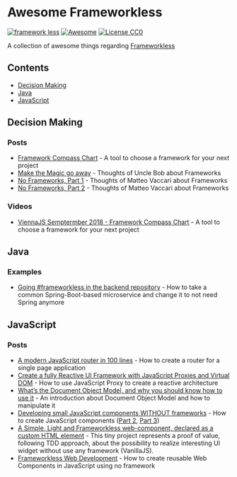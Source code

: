 # Awesome Frameworkless 

[![framework less](http://frameworklessmovement.org/img/frameworkless__badge-github.svg)](https://github.com/frameworkless-movement/manifesto)
[![Awesome](https://cdn.rawgit.com/sindresorhus/awesome/d7305f38d29fed78fa85652e3a63e154dd8e8829/media/badge.svg)](https://github.com/sindresorhus/awesome)
[![License CC0](https://img.shields.io/badge/License-CC0-lightgrey.svg)](https://creativecommons.org/publicdomain/zero/1.0/)



A collection of awesome things regarding [Frameworkless](https://github.com/frameworkless-movement/manifesto)

## Contents
* [Decision Making](#decision-making)
* [Java](#java)
* [JavaScript](#javascript)

## Decision Making

### Posts

* [Framework Compass Chart](https://medium.com/@TheStrazz86/framework-compass-chart-d3851c25b45d) - A tool to choose a framework for your next project
* [Make the Magic go away](https://blog.cleancoder.com/uncle-bob/2015/08/06/LetTheMagicDie.html) - Thoughts of Uncle Bob about Frameworks
* [No Frameworks, Part 1](http://matteo.vaccari.name/blog/archives/1019) - Thoughts of Matteo Vaccari about Frameworks
* [No Frameworks, Part 2](http://matteo.vaccari.name/blog/archives/1022) - Thoughts of Matteo Vaccari about Frameworks

### Videos

* [ViennaJS Semptermber 2018 - Framework Compass Chart](https://youtu.be/buFMbKRAUs8) - A tool to choose a framework for your next project


## Java

### Examples

 * [Going #frameworkless in the backend repository](https://github.com/xpmatteo/frameworkless-hangman) - How to take a common Spring-Boot-based microservice and change it to not need Spring anymore


## JavaScript

### Posts

* [A modern JavaScript router in 100 lines](http://krasimirtsonev.com/blog/article/A-modern-JavaScript-router-in-100-lines-history-api-pushState-hash-url) - How to create a router for a single page application
* [Create a fully Reactive UI Framework with JavaScript Proxies and Virtual DOM](https://medium.com/@TheStrazz86/create-a-fully-reactive-ui-framework-with-javascript-proxies-and-virtual-dom-c6fb28253776) - How to use JavaScript Proxy to create a reactive architecture
* [What’s the Document Object Model, and why you should know how to use it](https://medium.freecodecamp.org/whats-the-document-object-model-and-why-you-should-know-how-to-use-it-1a2d0bc5429d) - An introduction about Document Object Model and how to manipulate it
* [Developing small JavaScript components WITHOUT frameworks](https://jack.ofspades.com/developing-small-javascript-components-without-frameworks/) - How to create JavaScript components ([Part 2](https://jack.ofspades.com/frameworkless-javascript-part-2-templates-and-rendering/), [Part 3](https://jack.ofspades.com/frameworkless-javascript-part-3-one-way-data-binding/))
* [A Simple, Light and Frameworkless web-component, declared as a custom HTML element](https://github.com/vpellegrino/parking-widget) - This tiny project represents a proof of value, following TDD approach, about the possibility to realize interesting UI widget without use any framework (VanillaJS).
* [Frameworkless Web Development](https://dev.to/misomir/frameworkless-web-development-3n2h) - How to create reusable Web Components in JavaScript using no framework
